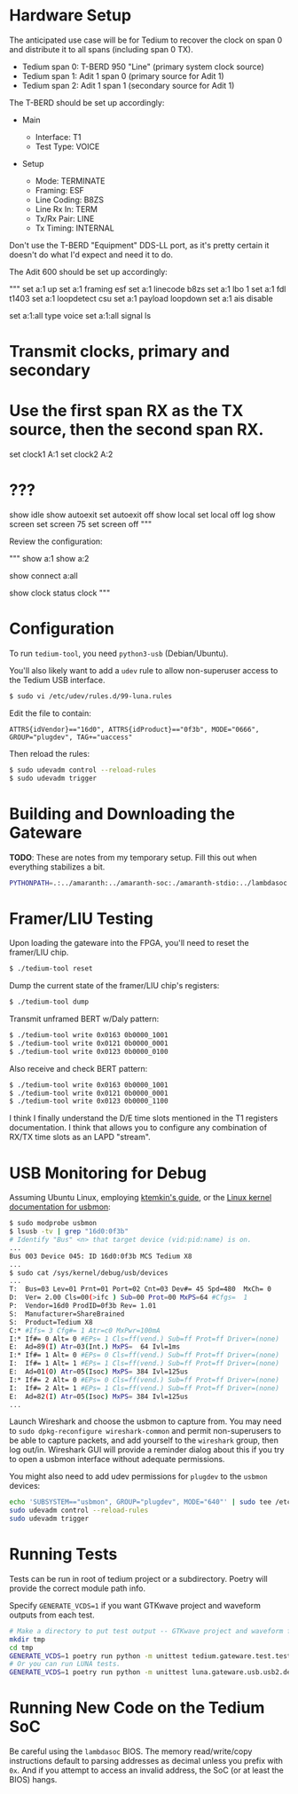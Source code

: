 
# Hardware Setup

The anticipated use case will be for Tedium to recover the clock on span 0 and distribute it to all spans (including span 0 TX).

* Tedium span 0: T-BERD 950 "Line" (primary system clock source)
* Tedium span 1: Adit 1 span 0 (primary source for Adit 1)
* Tedium span 2: Adit 1 span 1 (secondary source for Adit 1)

The T-BERD should be set up accordingly:

* Main
  * Interface: T1
  * Test Type: VOICE

* Setup
  * Mode: TERMINATE
  * Framing: ESF
  * Line Coding: B8ZS
  * Line Rx In: TERM
  * Tx/Rx Pair: LINE
  * Tx Timing: INTERNAL

Don't use the T-BERD "Equipment" DDS-LL port, as it's pretty certain it doesn't do what I'd expect and need it to do.

The Adit 600 should be set up accordingly:

"""
set a:1 up
set a:1 framing esf
set a:1 linecode b8zs
set a:1 lbo 1
set a:1 fdl t1403
set a:1 loopdetect csu
set a:1 payload loopdown
set a:1 ais disable

set a:1:all type voice
set a:1:all signal ls

# Transmit clocks, primary and secondary
# Use the first span RX as the TX source, then the second span RX.
set clock1 A:1
set clock2 A:2

# ???
show idle
show autoexit
set autoexit off
show local
set local off
log
show screen
set screen 75
set screen off
"""

Review the configuration:

"""
show a:1
show a:2

show connect a:all

show clock
status clock
"""

# Configuration

To run `tedium-tool`, you need `python3-usb` (Debian/Ubuntu).

You'll also likely want to add a `udev` rule to allow non-superuser access to the Tedium USB interface.

```bash
$ sudo vi /etc/udev/rules.d/99-luna.rules
```

Edit the file to contain:

```udev
ATTRS{idVendor}=="16d0", ATTRS{idProduct}=="0f3b", MODE="0666", GROUP="plugdev", TAG+="uaccess"
```

Then reload the rules:

```bash
$ sudo udevadm control --reload-rules
$ sudo udevadm trigger
```

# Building and Downloading the Gateware

__TODO__: These are notes from my temporary setup. Fill this out when everything stabilizes a bit.

```bash
PYTHONPATH=.:../amaranth:../amaranth-soc:./amaranth-stdio:../lambdasoc:../luna:../minerva python applets/tedium-fpga
```

# Framer/LIU Testing

Upon loading the gateware into the FPGA, you'll need to reset the framer/LIU chip.

```bash
$ ./tedium-tool reset
```

Dump the current state of the framer/LIU chip's registers:

```bash
$ ./tedium-tool dump
```

Transmit unframed BERT w/Daly pattern:

```bash
$ ./tedium-tool write 0x0163 0b0000_1001
$ ./tedium-tool write 0x0121 0b0000_0001
$ ./tedium-tool write 0x0123 0b0000_0100
```

Also receive and check BERT pattern:

```bash
$ ./tedium-tool write 0x0163 0b0000_1001
$ ./tedium-tool write 0x0121 0b0000_0001
$ ./tedium-tool write 0x0123 0b0000_1100
```

I think I finally understand the D/E time slots mentioned in the T1 registers documentation. I think that allows you to configure any combination of RX/TX time slots as an LAPD "stream".

# USB Monitoring for Debug

Assuming Ubuntu Linux, employing [ktemkin's guide](https://usb.ktemkin.com/usbmon), or the [Linux kernel documentation for usbmon](https://www.kernel.org/doc/Documentation/usb/usbmon.txt):

```bash
$ sudo modprobe usbmon
$ lsusb -tv | grep "16d0:0f3b"
# Identify "Bus" <n> that target device (vid:pid:name) is on.
...
Bus 003 Device 045: ID 16d0:0f3b MCS Tedium X8
...
$ sudo cat /sys/kernel/debug/usb/devices
...
T:  Bus=03 Lev=01 Prnt=01 Port=02 Cnt=03 Dev#= 45 Spd=480  MxCh= 0
D:  Ver= 2.00 Cls=00(>ifc ) Sub=00 Prot=00 MxPS=64 #Cfgs=  1
P:  Vendor=16d0 ProdID=0f3b Rev= 1.01
S:  Manufacturer=ShareBrained
S:  Product=Tedium X8
C:* #Ifs= 3 Cfg#= 1 Atr=c0 MxPwr=100mA
I:* If#= 0 Alt= 0 #EPs= 1 Cls=ff(vend.) Sub=ff Prot=ff Driver=(none)
E:  Ad=89(I) Atr=03(Int.) MxPS=  64 Ivl=1ms
I:* If#= 1 Alt= 0 #EPs= 0 Cls=ff(vend.) Sub=ff Prot=ff Driver=(none)
I:  If#= 1 Alt= 1 #EPs= 1 Cls=ff(vend.) Sub=ff Prot=ff Driver=(none)
E:  Ad=01(O) Atr=05(Isoc) MxPS= 384 Ivl=125us
I:* If#= 2 Alt= 0 #EPs= 0 Cls=ff(vend.) Sub=ff Prot=ff Driver=(none)
I:  If#= 2 Alt= 1 #EPs= 1 Cls=ff(vend.) Sub=ff Prot=ff Driver=(none)
E:  Ad=82(I) Atr=05(Isoc) MxPS= 384 Ivl=125us
...
```

Launch Wireshark and choose the usbmon<n> to capture from. You may need to `sudo dpkg-reconfigure wireshark-common` and permit non-superusers to be able to capture packets, and add yourself to the `wireshark` group, then log out/in. Wireshark GUI will provide a reminder dialog about this if you try to open a usbmon interface without adequate permissions.

You might also need to add udev permissions for `plugdev` to the `usbmon` devices:

```bash
echo 'SUBSYSTEM=="usbmon", GROUP="plugdev", MODE="640"' | sudo tee /etc/udev/rules.d/50-accessible-usbmon.rules
sudo udevadm control --reload-rules
sudo udevadm trigger
```

# Running Tests

Tests can be run in root of tedium project or a subdirectory. Poetry will provide the correct module path info.

Specify `GENERATE_VCDS=1` if you want GTKwave project and waveform outputs from each test.

```bash
# Make a directory to put test output -- GTKwave project and waveform files.
mkdir tmp
cd tmp
GENERATE_VCDS=1 poetry run python -m unittest tedium.gateware.test.test_enumerate
# Or you can run LUNA tests.
GENERATE_VCDS=1 poetry run python -m unittest luna.gateware.usb.usb2.descriptor
```

# Running New Code on the Tedium SoC

Be careful using the `lambdasoc` BIOS. The memory read/write/copy instructions default to parsing addresses as decimal unless you prefix with `0x`. And if you attempt to access an invalid address, the SoC (or at least the BIOS) hangs.
